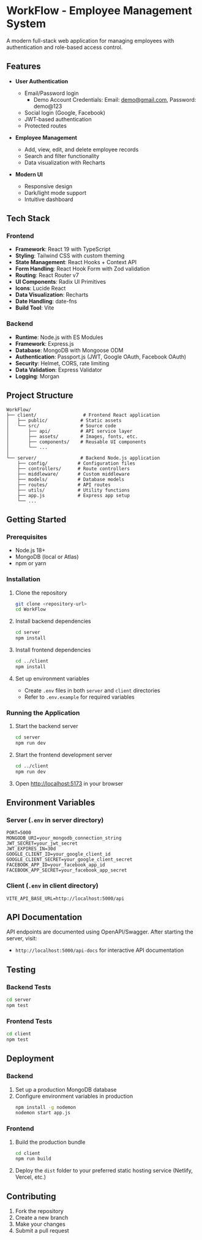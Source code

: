 # WorkFlow - Employee Management System

A modern full-stack web application for managing employees with authentication and role-based access control.

## Features

- **User Authentication**

  - Email/Password login
    - Demo Account Credentials: Email: demo@gmail.com, Password: demo@123
  - Social login (Google, Facebook)
  - JWT-based authentication
  - Protected routes

- **Employee Management**

  - Add, view, edit, and delete employee records
  - Search and filter functionality
  - Data visualization with Recharts

- **Modern UI**
  - Responsive design
  - Dark/light mode support
  - Intuitive dashboard

## Tech Stack

### Frontend

- **Framework**: React 19 with TypeScript
- **Styling**: Tailwind CSS with custom theming
- **State Management**: React Hooks + Context API
- **Form Handling**: React Hook Form with Zod validation
- **Routing**: React Router v7
- **UI Components**: Radix UI Primitives
- **Icons**: Lucide React
- **Data Visualization**: Recharts
- **Date Handling**: date-fns
- **Build Tool**: Vite

### Backend

- **Runtime**: Node.js with ES Modules
- **Framework**: Express.js
- **Database**: MongoDB with Mongoose ODM
- **Authentication**: Passport.js (JWT, Google OAuth, Facebook OAuth)
- **Security**: Helmet, CORS, rate limiting
- **Data Validation**: Express Validator
- **Logging**: Morgan

## Project Structure

```
WorkFlow/
├── client/                 # Frontend React application
│   ├── public/            # Static assets
│   └── src/               # Source code
│       ├── api/           # API service layer
│       ├── assets/        # Images, fonts, etc.
│       ├── components/    # Reusable UI components
│       └── ...
│
└── server/                # Backend Node.js application
    ├── config/           # Configuration files
    ├── controllers/      # Route controllers
    ├── middleware/       # Custom middleware
    ├── models/           # Database models
    ├── routes/           # API routes
    ├── utils/            # Utility functions
    ├── app.js            # Express app setup
    └── ...
```

## Getting Started

### Prerequisites

- Node.js 18+
- MongoDB (local or Atlas)
- npm or yarn

### Installation

1. Clone the repository

   ```bash
   git clone <repository-url>
   cd WorkFlow
   ```

2. Install backend dependencies

   ```bash
   cd server
   npm install
   ```

3. Install frontend dependencies

   ```bash
   cd ../client
   npm install
   ```

4. Set up environment variables
   - Create `.env` files in both `server` and `client` directories
   - Refer to `.env.example` for required variables

### Running the Application

1. Start the backend server

   ```bash
   cd server
   npm run dev
   ```

2. Start the frontend development server

   ```bash
   cd ../client
   npm run dev
   ```

3. Open [http://localhost:5173](http://localhost:5173) in your browser

## Environment Variables

### Server (`.env` in server directory)

```env
PORT=5000
MONGODB_URI=your_mongodb_connection_string
JWT_SECRET=your_jwt_secret
JWT_EXPIRES_IN=30d
GOOGLE_CLIENT_ID=your_google_client_id
GOOGLE_CLIENT_SECRET=your_google_client_secret
FACEBOOK_APP_ID=your_facebook_app_id
FACEBOOK_APP_SECRET=your_facebook_app_secret
```

### Client (`.env` in client directory)

```env
VITE_API_BASE_URL=http://localhost:5000/api
```

## API Documentation

API endpoints are documented using OpenAPI/Swagger. After starting the server, visit:

- `http://localhost:5000/api-docs` for interactive API documentation

## Testing

### Backend Tests

```bash
cd server
npm test
```

### Frontend Tests

```bash
cd client
npm test
```

## Deployment

### Backend

1. Set up a production MongoDB database
2. Configure environment variables in production
   ```bash
   npm install -g nodemon
   nodemon start app.js
   ```

### Frontend

1. Build the production bundle
   ```bash
   cd client
   npm run build
   ```
2. Deploy the `dist` folder to your preferred static hosting service (Netlify, Vercel, etc.)

## Contributing

1. Fork the repository
2. Create a new branch
3. Make your changes
4. Submit a pull request
